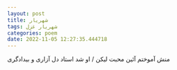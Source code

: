 ```yaml
---
layout: post
title: شهریار
tags: شهریار غزل
categories: poem
date: 2022-11-05 12:27:35.444718
---
```


منش آموختم آئین محبت لیکن / او شد استاد دل آزاری و بیدادگری